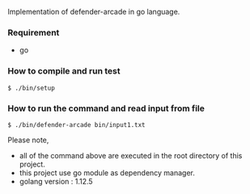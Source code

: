 Implementation of defender-arcade in go language.

### Requirement

- go

### How to compile and run test

```
$ ./bin/setup
```

### How to run the command and read input from file

```
$ ./bin/defender-arcade bin/input1.txt
```

Please note,

- all of the command above are executed in the root directory of this project.
- this project use go module as dependency manager.
- golang version : 1.12.5
